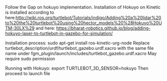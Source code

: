 Follow the Gap on hokuyo implementation. Installation of Hokuyo on Kinetic is installed according to here:http://wiki.ros.org/turtlebot/Tutorials/indigo/Adding%20a%20lidar%20to%20the%20turtlebot%20using%20hector_models%20%28Hokuyo%20UTM-30LX%29 and here: https://bharat-robotics.github.io/blog/adding-hokuyo-laser-to-turtlebot-in-gazebo-for-simulation/

Installation process:
sudo apt-get install ros-kinetic-urg-node
Replace turtlebot_description/urdf/turtlebot_gazebo.urdf.xacro with the same file name under fgm_plugin/launch/includes/turtlebot_gazebo.urdf.xacro
May require sudo permission

Running with Hokuyo:
export TURTLEBOT_3D_SENSOR=hokuyo
Then proceed to launch file